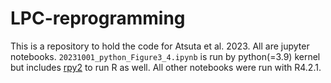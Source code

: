 # LPC-reprogramming

This is a repository to hold the code for Atsuta et al. 2023. All are jupyter notebooks. `20231001_python_Figure3_4.ipynb` is run by python(=3.9) kernel but includes [rpy2](https://rpy2.github.io/) to run R as well. All other notebooks were run with R4.2.1.
